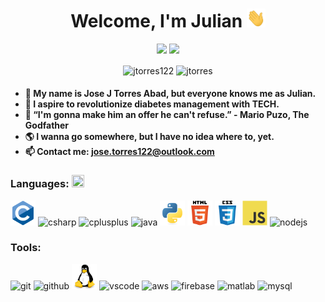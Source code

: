 <h1 align="center">Welcome, I'm Julian <img src="https://raw.githubusercontent.com/ABSphreak/ABSphreak/master/gifs/Hi.gif" width="30px" height = "30px"></h1>

<p align="center">
<a href='./Resume.pdf'><img src="https://img.shields.io/badge/RESUME-red?style=for-the-badge"></a>
<a href='https://www.linkedin.com/in/jtorres122/' target="_blank"><img src="https://img.shields.io/badge/LINKEDIN-blue?style=for-the-badge"></a>
</p>

<p align="center">
<img align="center" src="https://github-readme-stats.vercel.app/api/top-langs?username=jtorres122&show_icons=true&locale=en&layout=compact&theme=algolia" alt="jtorres122" width=360 height=180/>
<img align="center" src="https://github-readme-stats.vercel.app/api?username=jtorres122&show_icons=true&theme=algolia" alt="jtorres" width=420 height=180/>
</p>


<h4>

- 👋 My name is Jose J Torres Abad, but everyone knows me as Julian.
- 👀 I aspire to revolutionize diabetes management with TECH.
- 🤌 “I'm gonna make him an offer he can't refuse.” - Mario Puzo, The Godfather
- 🌎 I wanna go somewhere, but I have no idea where to, yet. 
- 📫 Contact me: jose.torres122@outlook.com
</h4>


<h3 align="left">Languages:    <img src = "https://media2.giphy.com/media/QssGEmpkyEOhBCb7e1/giphy.gif?cid=ecf05e47a0n3gi1bfqntqmob8g9aid1oyj2wr3ds3mg700bl&rid=giphy.gif" width="20px" height="20px"></h3>

<a><img src="https://raw.githubusercontent.com/devicons/devicon/master/icons/c/c-original.svg" alt="c" width="40" height="40"/></a>
<a><img src="https://cdn.jsdelivr.net/gh/devicons/devicon/icons/csharp/csharp-original.svg" alt="csharp" width="40" height="40"/></a>
<a><img src="https://cdn.jsdelivr.net/gh/devicons/devicon/icons/cplusplus/cplusplus-original.svg" alt="cplusplus" width="40" height="40"/></a>
<a><img src="https://cdn.jsdelivr.net/gh/devicons/devicon/icons/java/java-original.svg" alt="java" width="40" height="40" /></a>
<a><img src="https://raw.githubusercontent.com/devicons/devicon/master/icons/python/python-original.svg" alt="python" width="40" height="40"/></a>
<a><img src="https://raw.githubusercontent.com/devicons/devicon/master/icons/html5/html5-original-wordmark.svg" alt="html5" width="40" height="40"/></a>
<a><img src="https://raw.githubusercontent.com/devicons/devicon/master/icons/css3/css3-original-wordmark.svg" alt="css3" width="40" height="40"/></a>
<a><img src="https://raw.githubusercontent.com/devicons/devicon/master/icons/javascript/javascript-original.svg" alt="javascript" width="40" height="40"/></a>
<a><img src="https://cdn.jsdelivr.net/gh/devicons/devicon/icons/nodejs/nodejs-original-wordmark.svg" alt="nodejs" width="40" height="40"/></a>


<h3 align="left">Tools:  </h3>

<a><img src="https://cdn.jsdelivr.net/gh/devicons/devicon/icons/git/git-original.svg" alt="git" width="40" height="40"/></a>
<a><img src="https://cdn.jsdelivr.net/gh/devicons/devicon/icons/github/github-original.svg" alt="github" width="40" height="40"/></a>
<a><img src="https://raw.githubusercontent.com/devicons/devicon/master/icons/linux/linux-original.svg" alt="linux" width="40" height="40"/></a>
<a><img src="https://cdn.jsdelivr.net/gh/devicons/devicon/icons/vscode/vscode-original.svg" alt="vscode" width="40" height="40"/></a>
<a><img src="https://cdn.jsdelivr.net/gh/devicons/devicon/icons/amazonwebservices/amazonwebservices-original.svg" alt="aws" width="40" height="40"/></a>
<a><img src="https://cdn.jsdelivr.net/gh/devicons/devicon/icons/firebase/firebase-plain.svg" alt="firebase" width="40" height="40"/></a>
<a><img src="https://cdn.jsdelivr.net/gh/devicons/devicon/icons/matlab/matlab-original.svg" alt="matlab" width="40" height="40"/></a>
<a><img src="https://cdn.jsdelivr.net/gh/devicons/devicon/icons/mysql/mysql-original-wordmark.svg" alt="mysql" width="40" height="40"/></a>

